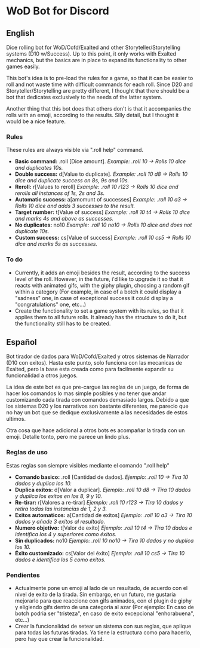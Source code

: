 # WoD Bot for Discord

## English
Dice rolling bot for WoD/Cofd/Exalted and other Storyteller/Storytelling systems (D10 w/Success).
Up to this point, it only works with Exalted mechanics, but the basics are in place to expand its functionality to other games easily.

This bot's idea is to pre-load the rules for a game, so that it can be easier to roll and not waste time with difficult commands for each roll.
Since D20 and Storyteller/Storytelling are pretty different, I thought that there should be a bot that dedicates exclusively to the needs of the latter system.

Another thing that this bot does that others don't is that it accompanies the rolls with an emoji, according to the results. Silly detail, but I thought it would be a nice feature.

### Rules
These rules are always visible via ".roll help" command.

* **Basic command:** .roll [Dice amount]. *Example: .roll 10 -> Rolls 10 dice and duplicates 10s.*
* **Double success:** d[Value to duplicate]. *Example: .roll 10 d8 -> Rolls 10 dice and duplicate success on 8s, 9s and 10s.*
* **Reroll:** r[Values to reroll] *Example: .roll 10 r123 -> Rolls 10 dice and rerolls all instances of 1s, 2s and 3s.*
* **Automatic success:** a[amomunt of successes] *Example: .roll 10 a3 -> Rolls 10 dice and adds 3 successes to the result.*
* **Target number:** t[Value of success] *Example: .roll 10 t4 -> Rolls 10 dice and marks 4s and above as successes.*
* **No duplicates:** no10 *Example: .roll 10 no10 -> Rolls 10 dice and does not duplicate 10s.*
* **Custom success:** cs[Value of success] *Example: .roll 10 cs5 -> Rolls 10 dice and marks 5s as successes.*

### To do
* Currently, it adds an emoji besides the result, according to the success level of the roll. However, in the future, i'd like to upgrade it so that it reacts with animated gifs, with the giphy plugin, choosing a random gif within a category (For example, in case of a botch it could display a "sadness" one, in case of exceptional success it could display a "congratulations" one, etc...)
* Create the functionality to set a game system with its rules, so that it applies them to all future rolls. It already has the structure to do it, but the functionality still has to be created.

## Español
Bot tirador de dados para WoD/Cofd/Exalted y otros sistemas de Narrador (D10 con exitos).
Hasta este punto, solo funciona con las mecanicas de Exalted, pero la base esta creada como para facilmente expandir su funcionalidad a otros juegos.

La idea de este bot es que pre-cargue las reglas de un juego, de forma de hacer los comandos lo mas simple posibles y no tener que andar customizando cada tirada con comandos demasiado largos.
Debido a que los sistemas D20 y los narrativos son bastante diferentes, me parecio que no hay un bot que se dedique exclusivamente a las necesidades de estos ultimos.

Otra cosa que hace adicional a otros bots es acompañar la tirada con un emoji. Detalle tonto, pero me parece un lindo plus.

### Reglas de uso
Estas reglas son siempre visibles mediante el comando ".roll help"

* **Comando basico:** .roll [Cantidad de dados]. *Ejemplo: .roll 10 -> Tira 10 dados y duplica los 10.*
* **Duplica exitos:** d[Valor a duplicar]. *Ejemplo: .roll 10 d8 -> Tira 10 dados y duplica los exitos en los 8, 9 y 10.*
* **Re-tirar:** r[Valores a re-tirar] *Ejemplo: .roll 10 r123 -> Tira 10 dados y retira todas las instancias de 1, 2 y 3.*
* **Exitos automaticos:** a[Cantidad de exitos] *Ejemplo: .roll 10 a3 -> Tira 10 dados y añade 3 exitos al resultado.*
* **Numero objetivo:** t[Valor de exito] *Ejemplo: .roll 10 t4 -> Tira 10 dados e identifica los 4 y superiores como éxitos.*
* **Sin duplicados:** no10 *Ejemplo: .roll 10 no10 -> Tira 10 dados y no duplica los 10.*
* **Éxito customizado:** cs[Valor del éxito] *Ejemplo: .roll 10 cs5 -> Tira 10 dados e identifica los 5 como exitos.*

### Pendientes
* Actualmente pone un emoji al lado de un resultado, de acuerdo con el nivel de exito de la tirada. Sin embargo, en un futuro, me gustaria mejorarlo para que reaccione con gifs animados, con el plugin de giphy y eligiendo gifs dentro de una categoria al azar (Por ejemplo: En caso de botch podria ser "tristeza", en caso de exito excepcional "enhorabuena", etc...)
* Crear la funcionalidad de setear un sistema con sus reglas, que aplique para todas las futuras tiradas. Ya tiene la estructura como para hacerlo, pero hay que crear la funcionalidad.
